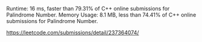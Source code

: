 Runtime: 16 ms, faster than 79.31% of C++ online submissions for Palindrome Number.
Memory Usage: 8.1 MB, less than 74.41% of C++ online submissions for Palindrome Number.

https://leetcode.com/submissions/detail/237364074/
